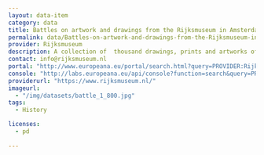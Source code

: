 ```yaml
---
layout: data-item
category: data
title: Battles on artwork and drawings from the Rijksmuseum in Amsterdam
permalink: data/Battles-on-artwork-and-drawings-from-the-Rijksmuseum-in-the-Netherlands
provider: Rijksmuseum
description: A collection of  thousand drawings, prints and artworks of battles across Europe through the centuries.
contact: info@rijksmuseum.nl
portal: "http://www.europeana.eu/portal/search.html?query=PROVIDER:Rijksmuseum&qf=slag" 
console: "http://labs.europeana.eu/api/console?function=search&query=PROVIDER:Rijksmuseum&qf=slag"
providerurl: "https://www.rijksmuseum.nl/"
imageurl: 
  - "/img/datasets/battle_1_800.jpg"
tags:
  - History

licenses:
  - pd  
      
---
```

